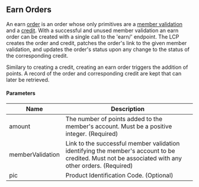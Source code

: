 ## Earn Orders

An earn [order](#orders) is an order whose only primitives are a [member validation](#member-validations) and a [credit](#credits). With a successful and unused member validation an earn order can be created with a single call to the 'earn/' endpoint. The LCP creates the order and credit, patches the order's link to the given member validation, and updates the order's status upon any change to the status of the corresponding credit. 

Similary to creating a credit, creating an earn order triggers the addition of points. A record of the order and corresponding credit are kept that can later be retrieved. 

#### Parameters

<table>
    <thead>
        <tr>
            <th>Name</th>
            <th>Description</th>
        </tr>
    </thead>
    <tbody>
        <tr>
            <td>amount</td>
            <td>The number of points added to the member's account. Must be a positive integer. (Required)</td>
        </tr>
        <tr>
            <td>memberValidation</td>
            <td>Link to the successful member validation identifying the member's account to be credited. Must not be associated with any other orders. (Required)</td>
        </tr>
        <tr>
            <td>pic</td>
            <td>Product Identification Code. (Optional)</td>
        </tr>
    </tbody>
</table>
